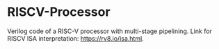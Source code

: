 # RISCV-Processor
Verilog code of a RISC-V processor with multi-stage pipelining. Link for RISCV ISA interpretation: https://rv8.io/isa.html.
